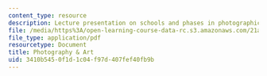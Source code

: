 ```yaml
---
content_type: resource
description: Lecture presentation on schools and phases in photographic art.
file: /media/https%3A/open-learning-course-data-rc.s3.amazonaws.com/21a-348-photography-and-truth-spring-2008/3410b5450f1d1c04f97d407fef40fb9b_MIT21A_348S08_schools.pdf
file_type: application/pdf
resourcetype: Document
title: Photography & Art
uid: 3410b545-0f1d-1c04-f97d-407fef40fb9b
---
```

